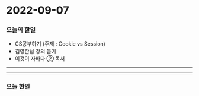 2022-09-07
==========

### 오늘의 할일
* CS공부하기 (주제 : Cookie vs Session)
* 김영한님 강의 듣기
* 이것이 자바다 ② 독서

<hr/>
<hr/>

### 오늘 한일